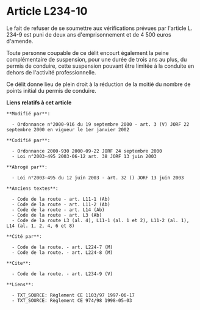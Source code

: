 # Article L234-10

Le fait de refuser de se soumettre aux vérifications prévues par l'article L. 234-9 est puni de deux ans d'emprisonnement et
de 4 500 euros d'amende.

Toute personne coupable de ce délit encourt également la peine complémentaire de suspension, pour une durée de trois ans au
plus, du permis de conduire, cette suspension pouvant être limitée à la conduite en dehors de l'activité professionnelle.

Ce délit donne lieu de plein droit à la réduction de la moitié du nombre de points initial du permis de conduire.

**Liens relatifs à cet article**

	**Modifié par**:

	  - Ordonnance n°2000-916 du 19 septembre 2000 - art. 3 (V) JORF 22 septembre 2000 en vigueur le 1er janvier 2002

	**Codifié par**:

	  - Ordonnance 2000-930 2000-09-22 JORF 24 septembre 2000
	  - Loi n°2003-495 2003-06-12 art. 38 JORF 13 juin 2003

	**Abrogé par**:

	  - Loi n°2003-495 du 12 juin 2003 - art. 32 () JORF 13 juin 2003

	**Anciens textes**:

	  - Code de la route - art. L11-1 (Ab)
	  - Code de la route - art. L11-2 (Ab)
	  - Code de la route - art. L14 (Ab)
	  - Code de la route - art. L3 (Ab)
	  - Code de la route L3 (al. 4), L11-1 (al. 1 et 2), L11-2 (al. 1), L14 (al. 1, 2, 4, 6 et 8)

	**Cité par**:

	  - Code de la route. - art. L224-7 (M)
	  - Code de la route. - art. L224-8 (M)

	**Cite**:

	  - Code de la route. - art. L234-9 (V)

	**Liens**:

	  - TXT_SOURCE: Règlement CE 1103/97 1997-06-17
	  - TXT_SOURCE: Règlement CE 974/98 1998-05-03
